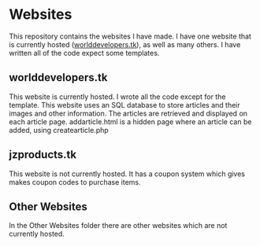 # Websites
This repository contains the websites I have made. I have one website that is currently hosted (<a href="http://worlddevelopers.tk" target="_blank">worlddevelopers.tk</a>), as well as many others. I have written all of the code expect some templates.
## worlddevelopers.tk
This website is currently hosted. I wrote all the code except for the template. This website uses an SQL database to store articles and their images and other information. The articles are retrieved and displayed on each article page. addarticle.html is a hidden page where an article can be added, using createarticle.php 
## jzproducts.tk
This website is not currently hosted. It has a coupon system which gives makes coupon codes to purchase items.
## Other Websites
In the Other Websites folder there are other websites which are not currently hosted.